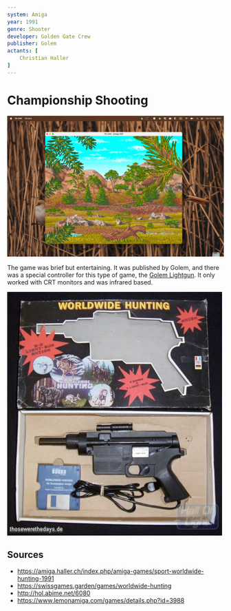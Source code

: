 ```yaml
---
system: Amiga
year: 1991
genre: Shooter
developer: Golden Gate Crew
publisher: Golem
actants: [
	Christian Haller
]
---
```

# Championship Shooting

![](assets/891fc34e21785a8a.jpeg)

The game was brief but entertaining. It was published by Golem, and there was a special controller for this type of game, the [Golem Lightgun](https://binarium.de/kupke_computertechnik_golem_light_gun). It only worked with CRT monitors and was infrared based.

![Golem Lightgun](assets/wwh.jpeg)

## Sources
- https://amiga.haller.ch/index.php/amiga-games/sport-worldwide-hunting-1991
- https://swissgames.garden/games/worldwide-hunting
- http://hol.abime.net/6080
- https://www.lemonamiga.com/games/details.php?id=3988